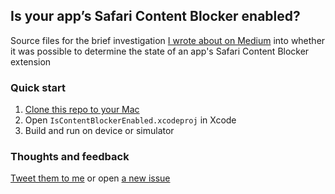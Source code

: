 ## Is your app’s Safari Content Blocker enabled?

Source files for the brief investigation [I wrote about on Medium][article] into whether it was possible to determine the state of an app's Safari Content Blocker extension

### Quick start

1. [Clone this repo to your Mac](github-mac://openRepo/https://github.com/ryanbrodie/IsContentBlockerEnabled)
2. Open `IsContentBlockerEnabled.xcodeproj` in Xcode
3. Build and run on device or simulator

### Thoughts and feedback

[Tweet them to me][twitter] or open [a new issue](issue)

[article]: https://medium.com/@brod_ie/is-your-app-s-safari-content-blocker-enabled-c6df7e478b38#.hrz9xovzs
[twitter]: https://twitter.com/@brod_ie
[issue]: https://github.com/ryanbrodie/IsContentBlockerEnabled/issues/new
